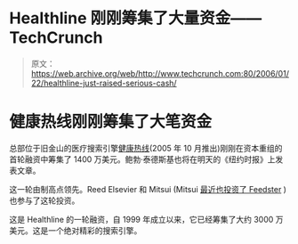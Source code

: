 # Healthline 刚刚筹集了大量资金——TechCrunch

> 原文：<https://web.archive.org/web/http://www.techcrunch.com:80/2006/01/22/healthline-just-raised-serious-cash/>

# 健康热线刚刚筹集了大笔资金

总部位于旧金山的医疗搜索引擎[健康热线](https://web.archive.org/web/20220819234641/http://www.healthline.com/)(2005 年 10 月推出)刚刚在资本重组的首轮融资中筹集了 1400 万美元。鲍勃·泰德斯基也将在明天的《纽约时报》上发表文章。

这一轮由制高点领先。Reed Elsevier 和 Mitsui (Mitsui [最近也投资了 Feedster](https://web.archive.org/web/20220819234641/http://feedster.blogs.com/corporate/2005/09/mitsui_co_ltd_m.html) )也参与了这轮投资。

这是 Healthline 的一轮融资，自 1999 年成立以来，它已经筹集了大约 3000 万美元。这是一个绝对精彩的搜索引擎。